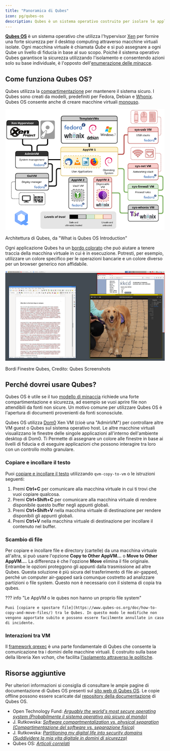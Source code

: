 ```yaml
---
title: "Panoramica di Qubes"
icon: pg/qubes-os
description: Qubes è un sistema operativo costruito per isolare le applicazioni all'interno di macchine virtuali per una maggiore sicurezza.
---
```


[**Qubes OS**](../desktop.md#qubes-os) è un sistema operativo che utilizza l'hypervisor [Xen](https://en.wikipedia.org/wiki/Xen) per fornire una forte sicurezza per il desktop computing attraverso macchine virtuali isolate. Ogni macchina virtuale è chiamata *Qube* e si può assegnare a ogni Qube un livello di fiducia in base al suo scopo. Poiché il sistema operativo Qubes garantisce la sicurezza utilizzando l'isolamento e consentendo azioni solo su base individuale, è l'opposto dell'[enumerazione delle minacce](https://www.ranum.com/security/computer_security/editorials/dumb/).

## Come funziona Qubes OS?

Qubes utilizza la [compartimentazione](https://www.qubes-os.org/intro/) per mantenere il sistema sicuro. I Qubes sono creati da modelli, predefiniti per Fedora, Debian e [Whonix](../desktop.md#whonix). Qubes OS consente anche di creare macchine virtuali [monouso](https://www.qubes-os.org/doc/how-to-use-disposables/).

![Architettura Qubes](../assets/img/qubes/qubes-trust-level-architecture.png)
<figcaption>Architettura di Qubes, da "What is Qubes OS Introduction"</figcaption>

Ogni applicazione Qubes ha un [bordo colorato](https://www.qubes-os.org/screenshots/) che può aiutare a tenere traccia della macchina virtuale in cui è in esecuzione. Potresti, per esempio, utilizzare un colore specifico per le operazioni bancarie e un colore diverso per un browser generico non affidabile.

![Bordo colorato](../assets/img/qubes/r4.0-xfce-three-domains-at-work.png)
<figcaption>Bordi Finestre Qubes, Credito: Qubes Screenshots</figcaption>

## Perché dovrei usare Qubes?

Qubes OS è utile se il tuo [modello di minaccia](../basics/threat-modeling.md) richiede una forte compartimentazione e sicurezza, ad esempio se vuoi aprire file non attendibili da fonti non sicure. Un motivo comune per utilizzare Qubes OS è l'apertura di documenti provenienti da fonti sconosciute.

Qubes OS utilizza [Dom0](https://wiki.xenproject.org/wiki/Dom0) Xen VM (cioè una "AdminVM") per controllare altre VM guest o Qubes sul sistema operativo host. Le altre macchine virtuali visualizzano le finestre delle singole applicazioni all'interno dell'ambiente desktop di Dom0. Ti Permette di assegnare un colore alle finestre in base ai livelli di fiducia e di eseguire applicazioni che possono interagire tra loro con un controllo molto granulare.

### Copiare e incollare il testo

Puoi [copiare e incollare il testo](https://www.qubes-os.org/doc/how-to-copy-and-paste-text/) utilizzando `qvm-copy-to-vm` o le istruzioni seguenti:

1. Premi **Ctrl+C** per comunicare alla macchina virtuale in cui ti trovi che vuoi copiare qualcosa.
2. Premi **Ctrl+Shift+C** per comunicare alla macchina virtuale di rendere disponibile questo buffer negli appunti globali.
3. Premi **Ctrl+Shift+V** nella macchina virtuale di destinazione per rendere disponibili gli appunti globali.
4. Premi **Ctrl+V** nella macchina virtuale di destinazione per incollare il contenuto nel buffer.

### Scambio di file

Per copiare e incollare file e directory (cartelle) da una macchina virtuale all'altra, si può usare l'opzione **Copy to Other AppVM...** o **Move to Other AppVM...**. La differenza è che l'opzione **Move** elimina il file originale. Entrambe le opzioni proteggono gli appunti dalla trasmissione ad altre Qubes. Questa soluzione è più sicura del trasferimento di file air-gapped, perché un computer air-gapped sarà comunque costretto ad analizzare partizioni o file system. Questo non è necessario con il sistema di copia tra qubes.

??? info "Le AppVM o le qubes non hanno un proprio file system"

    Puoi [copiare e spostare file](https://www.qubes-os.org/doc/how-to-copy-and-move-files/) tra le Qubes. In questo modo le modifiche non vengono apportate subito e possono essere facilmente annullate in caso di incidente.

### Interazioni tra VM

Il [framework qrexec](https://www.qubes-os.org/doc/qrexec/) è una parte fondamentale di Qubes che consente la comunicazione tra i domini delle macchine virtuali. È costruito sulla base della libreria Xen *vchan*, che facilita [l'isolamento attraverso le politiche](https://www.qubes-os.org/news/2020/06/22/new-qrexec-policy-system/).

## Risorse aggiuntive

Per ulteriori informazioni si consiglia di consultare le ampie pagine di documentazione di Qubes OS presenti sul [sito web di Qubes OS](https://www.qubes-os.org/doc/). Le copie offline possono essere scaricate dal [repository della documentazione](https://github.com/QubesOS/qubes-doc) di Qubes OS.

- Open Technology Fund: [*Arguably the world's most secure operating system (Probabilmente il sistema operativo più sicuro al mondo)*](https://www.opentech.fund/news/qubes-os-arguably-the-worlds-most-secure-operating-system-motherboard/)
- J. Rutkowska: [*Software compartmentalization vs. physical separation (Compartimentazione del software vs. separazione fisica)*](https://invisiblethingslab.com/resources/2014/Software_compartmentalization_vs_physical_separation.pdf)
- J. Rutkowska: [*Partitioning my digital life into security domains (Suddividere la mia vita digitale in domini di sicurezza)*](https://blog.invisiblethings.org/2011/03/13/partitioning-my-digital-life-into.html)
- Qubes OS: [*Articoli correlati*](https://www.qubes-os.org/news/categories/#articles)
